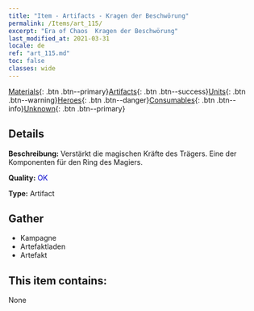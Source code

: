 ```yaml
---
title: "Item - Artifacts - Kragen der Beschwörung"
permalink: /Items/art_115/
excerpt: "Era of Chaos  Kragen der Beschwörung"
last_modified_at: 2021-03-31
locale: de
ref: "art_115.md"
toc: false
classes: wide
---
```

 [Materials](/de/Items/){: .btn .btn--primary}[Artifacts](/de/Items/Artifacts/){: .btn .btn--success}[Units](/de/Items/Units/){: .btn .btn--warning}[Heroes](/de/Items/Heroes/){: .btn .btn--danger}[Consumables](/de/Items/Consumables/){: .btn .btn--info}[Unknown](/de/Items/Unknown/){: .btn .btn--primary}

## Details
 **Beschreibung:** Verstärkt die magischen Kräfte des Trägers. Eine der Komponenten für den Ring des Magiers.

 **Quality:** <span style="color: #0000CD">OK</span>

 **Type:** Artifact

## Gather

*    Kampagne 
*    Artefaktladen 
*    Artefakt 

## This item contains:

  None

